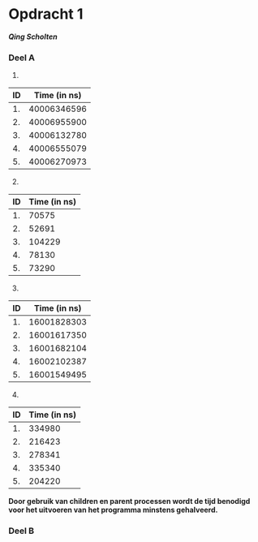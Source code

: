 # Opdracht 1
***Qing Scholten***

### Deel A
1. 
| ID | Time (in ns) |
| -- | -- |
| 1. | 40006346596 |
| 2. | 40006955900 | 
| 3. | 40006132780 | 
| 4. | 40006555079 |
| 5. | 40006270973 |

2. 
| ID | Time (in ns) |
| -- | -- |
| 1. | 70575 |
| 2. | 52691 | 
| 3. | 104229 | 
| 4. | 78130 |
| 5. | 73290 |

3. 
| ID | Time (in ns) |
| -- | -- |
| 1. | 16001828303 |
| 2. | 16001617350 | 
| 3. | 16001682104 | 
| 4. | 16002102387 |
| 5. | 16001549495 |

4.
| ID | Time (in ns) |
| -- | -- |
| 1. | 334980 |
| 2. | 216423 | 
| 3. | 278341 | 
| 4. | 335340 |
| 5. | 204220 |
**Door gebruik van children en parent processen wordt de tijd benodigd voor het uitvoeren van het programma minstens gehalveerd.**

### Deel B